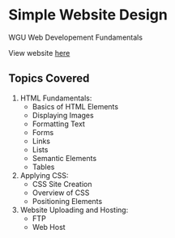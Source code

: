 # Simple Website Design
WGU Web Developement Fundamentals

View website [here](http://egarc29.mystudenthosting.com/)

## Topics Covered
1. HTML Fundamentals:
    * Basics of HTML Elements
    * Displaying Images
    * Formatting Text
    * Forms
    * Links
    * Lists
    * Semantic Elements
    * Tables
2. Applying CSS:
    * CSS Site Creation
    * Overview of CSS
    * Positioning Elements
3. Website Uploading and Hosting:
    * FTP
    * Web Host
